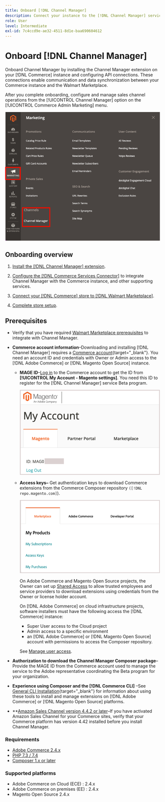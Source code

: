 ```yaml
---
title: Onboard [!DNL Channel Manager]
description: Connect your instance to the [!DNL Channel Manager] service by completing a few onboarding steps.
role: User
level: Intermediate
exl-id: 7c4ccd9e-ae32-4511-8d1e-baa690604612
---
```

# Onboard [!DNL Channel Manager]

Onboard Channel Manager by installing the Channel Manager extension on your [!DNL Commerce] instance and configuring API connections. These connections  enable communication and data synchronization between your Commerce instance and the Walmart Marketplace.

After you complete onboarding, configure and manage sales channel operations from the [!UICONTROL Channel Manager] option on the [!UICONTROL Commerce Admin Marketing] menu.

![[!DNL Channel Manager] option in Admin view](assets/channel-manager-admin-view.png)

## Onboarding overview

1. [Install the [!DNL Channel Manager] extension](install.md).

1. [Configure the [!DNL Commerce Services Connector]](connect.md) to integrate Channel Manager with the Commerce instance, and other supporting services.

1. [Connect your [!DNL Commerce] store to [!DNL Walmart Marketplace]](connect.md).

1. [Complete store setup](complete-store-setup.md).

## Prerequisites

- Verify that you have required [Walmart Marketplace prerequisites](walmart-prerequisites.md) to integrate with Channel Manager.

- **Commerce account information**–Downloading and installing [!DNL Channel Manager] requires a [Commerce account](https://docs.magento.com/user-guide/magento/magento-account.html){target="_blank"}. You need an account ID and credentials with Owner or Admin access to the [!DNL Adobe Commerce] or [!DNL Magento Open Source] instance.

  - **MAGE ID**–[Log in](https://account.magento.com/customer/account/login/) to the Commerce account to get the ID from **[!UICONTROL My Account - Magento settings]**. You need this ID to register for the [!DNL Channel Manager] service Beta program.

     ![[!DNL MAGEID] on Commerce account settings](assets/mageid-my-commerce-account.png) 

  - **Access keys–** Get authentication keys to download Commerce extensions from the Commerce Composer repository `([!DNL repo.magento.com]`).

    ![[!UICONTROL Commerce Marketplace access keys]](assets/commerce-marketplace-access-keys.png)

    On Adobe Commerce and Magento Open Source projects, the Owner can set up [Shared Access](https://docs.magento.com/user-guide/magento/magento-account-share.html) to allow trusted employees and service providers to download extensions using credentials from the Owner or license holder account.

    On [!DNL Adobe Commerce] on cloud infrastructure projects, software installers must have the following access the [!DNL Commerce] instance:

    - Super User access to the Cloud project
    - Admin access to a specific environment
    - an [!DNL Adobe Commerce] or [!DNL Magento Open Source] account with permissions to access the Composer repository. 
    
    See [Manage user access](https://devdocs.magento.com/cloud/project/user-admin.html).

- **Authorization to download the Channel Manager Composer package**–Provide the MAGE ID from the Commerce account used to manage the service to the Adobe representative coordinating the Beta program for your organization.
- **Experience using Composer and the [!DNL Commerce CLI]** –See [General CLI Installation](https://devdocs.magento.com/extensions/install/){target="_blank"} for information about using these tools to install and manage extensions on [!DNL Adobe Commerce] or [!DNL Magento Open Source] platforms.
- **[Amazon Sales Channel version 4.4.2 or later](https://experienceleague.adobe.com/docs/commerce-channels/amazon/release-notes.html)–If you have activated Amazon Sales Channel for your Commerce sites, verify that your Commerce platform has version 4.42 installed before you install Channel Manager.


### Requirements

- [Adobe Commerce 2.4.x](https://devdocs.magento.com/release/released-versions.html)
- [PHP 7.3 / 7.4](https://devdocs.magento.com/guides/v2.4/install-gde/prereq/php-settings.html)
- [Composer 1.x or later](https://devdocs.magento.com/cloud/reference/cloud-composer.html)


### Supported platforms

- Adobe Commerce on Cloud (ECE) : 2.4.x
- Adobe Commerce on premises (EE) : 2.4.x
- Magento Open Source 2.4.x
